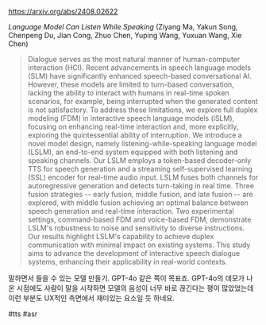 https://arxiv.org/abs/2408.02622

*Language Model Can Listen While Speaking* (Ziyang Ma, Yakun Song, Chenpeng Du, Jian Cong, Zhuo Chen, Yuping Wang, Yuxuan Wang, Xie Chen)

> Dialogue serves as the most natural manner of human-computer interaction (HCI). Recent advancements in speech language models (SLM) have significantly enhanced speech-based conversational AI. However, these models are limited to turn-based conversation, lacking the ability to interact with humans in real-time spoken scenarios, for example, being interrupted when the generated content is not satisfactory. To address these limitations, we explore full duplex modeling (FDM) in interactive speech language models (iSLM), focusing on enhancing real-time interaction and, more explicitly, exploring the quintessential ability of interruption. We introduce a novel model design, namely listening-while-speaking language model (LSLM), an end-to-end system equipped with both listening and speaking channels. Our LSLM employs a token-based decoder-only TTS for speech generation and a streaming self-supervised learning (SSL) encoder for real-time audio input. LSLM fuses both channels for autoregressive generation and detects turn-taking in real time. Three fusion strategies -- early fusion, middle fusion, and late fusion -- are explored, with middle fusion achieving an optimal balance between speech generation and real-time interaction. Two experimental settings, command-based FDM and voice-based FDM, demonstrate LSLM's robustness to noise and sensitivity to diverse instructions. Our results highlight LSLM's capability to achieve duplex communication with minimal impact on existing systems. This study aims to advance the development of interactive speech dialogue systems, enhancing their applicability in real-world contexts.

말하면서 들을 수 있는 모델 만들기. GPT-4o 같은 쪽이 목표죠. GPT-4o의 데모가 나온 시점에도 사람이 말을 시작하면 모델의 음성이 너무 바로 끊긴다는 평이 많았었는데 이런 부분도 UX적인 측면에서 재미있는 요소일 듯 하네요.

#tts #asr 